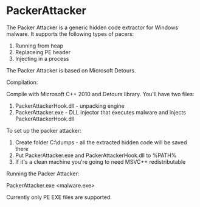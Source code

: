 # PackerAttacker

The Packer Attacker is a generic hidden code extractor for Windows malware. It supports the following types of pacers:

1) Running from heap
2) Replaceing PE header
3) Injecting in a process

The Packer Attacker is based on Microsoft Detours.

Compilation:

Compile with Microsoft C++ 2010 and Detours library. You'll have two files:

1) PackerAttackerHook.dll - unpacking engine
2) PackerAttacker.exe - DLL injector that executes malware and injects PackerAttackerHook.dll


To set up the packer attacker:

1) Create folder C:\dumps - all the extracted hidden code will be saved there
2) Put PackerAttacker.exe and PackerAttackerHook.dll to %PATH%
3) If it's a clean machine you're going to need MSVC++ redistributable

Running the Packer Attacker:

PackerAttacker.exe <malware.exe>


Currently only PE EXE files are supported.